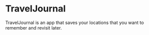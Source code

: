 # TravelJournal
 TravelJournal is an app that saves your locations that you want to remember and revisit later.
